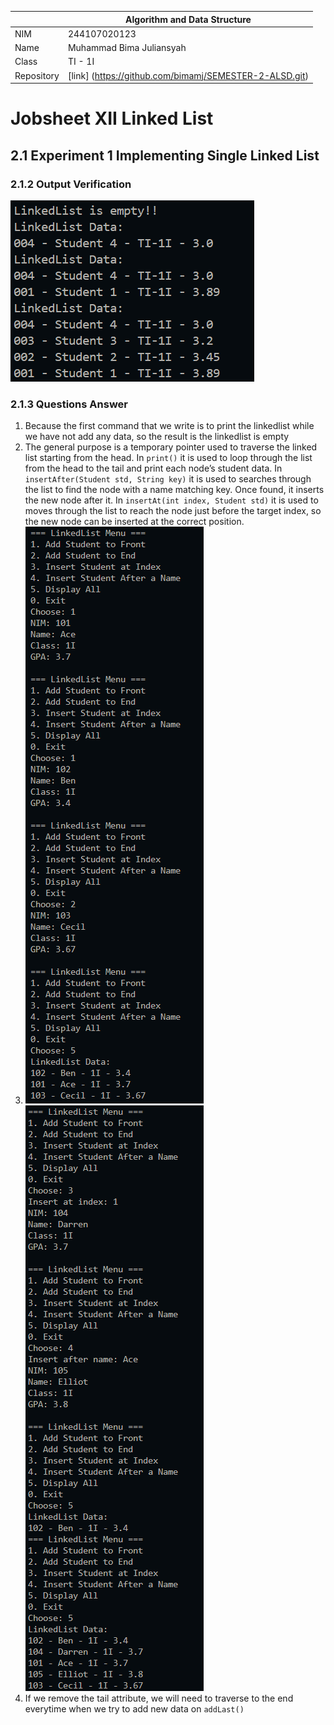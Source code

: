 |  | Algorithm and Data Structure |
|--|--|
| NIM | 244107020123 |
| Name |Muhammad Bima Juliansyah|
| Class | TI - 1I |
| Repository | [link] (https://github.com/bimamj/SEMESTER-2-ALSD.git) |

# Jobsheet XII Linked List

## 2.1 Experiment 1 Implementing Single Linked List
### 2.1.2 Output Verification  
![Screenshot](image/image1.png)

### 2.1.3 Questions Answer
1. Because the first command that we write is to print the linkedlist while we have not add any data, so the result is the linkedlist is empty
2. The general purpose is a temporary pointer used to traverse the linked list starting from the head. In `print()` it is used to loop through the list from the head to the tail and print each node’s student data. In `insertAfter(Student std, String key)` it is used to searches through the list to find the node with a name matching key. Once found, it inserts the new node after it. In `insertAt(int index, Student std)` it is used to moves through the list to reach the node just before the target index, so the new node can be inserted at the correct position.
3. ![Screenshot](image/image2.png)  
![Screenshot](image/image3.png) 
4. If we remove the tail attribute, we will need to traverse to the end everytime when we try to add new data on `addLast()`